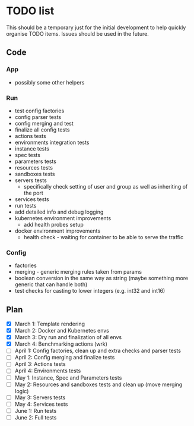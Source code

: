 # TODO list

This should be a temporary just for the initial development to help quickly organise TODO items. Issues should be used
in the future.

## Code

### App
- possibly some other helpers

### Run

- test config factories
- config parser tests
- config merging and test
- finalize all config tests
- actions tests
- environments integration tests
- instance tests
- spec tests
- parameters tests
- resources tests
- sandboxes tests
- servers tests
  - specifically check setting of user and group as well as inheriting of the port
- services tests
- run tests
- add detailed info and debug logging
- kubernetes environment improvements
  - add health probes setup
- docker environment improvements
  - health check - waiting for container to be able to serve the traffic

### Config

- factories
- merging - generic merging rules taken from params
- boolean conversion in the same way as string (maybe something more generic that can handle both)
- test checks for casting to lower integers (e.g. int32 and int16)

## Plan

- [x] March 1: Template rendering
- [x] March 2: Docker and Kubernetes envs
- [x] March 3: Dry run and finalization of all envs
- [x] March 4: Benchmarking actions (wrk)
- [ ] April 1: Config factories, clean up and extra checks and parser tests
- [ ] April 2: Config merging and finalize tests
- [ ] April 3: Actions tests
- [ ] April 4: Environments tests
- [ ] May 1: Instance, Spec and Parameters tests
- [ ] May 2: Resources and sandboxes tests and clean up (move merging logic)
- [ ] May 3: Servers tests
- [ ] May 4: Services tests
- [ ] June 1: Run tests
- [ ] June 2: Full tests